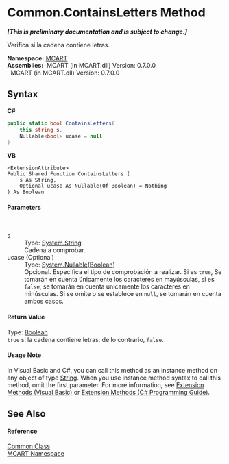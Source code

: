 # Common.ContainsLetters Method 
 _**\[This is preliminary documentation and is subject to change.\]**_

Verifica si la cadena contiene letras.

**Namespace:**&nbsp;<a href="89e7854f-fe6f-d208-fb0c-b17953422852">MCART</a><br />**Assemblies:**&nbsp;&nbsp;MCART (in MCART.dll) Version: 0.7.0.0<br />&nbsp;&nbsp;MCART (in MCART.dll) Version: 0.7.0.0<br />

## Syntax

**C#**<br />
``` C#
public static bool ContainsLetters(
	this string s,
	Nullable<bool> ucase = null
)
```

**VB**<br />
``` VB
<ExtensionAttribute>
Public Shared Function ContainsLetters ( 
	s As String,
	Optional ucase As Nullable(Of Boolean) = Nothing
) As Boolean
```


#### Parameters
&nbsp;<dl><dt>s</dt><dd>Type: <a href="http://msdn2.microsoft.com/es-es/library/s1wwdcbf" target="_blank">System.String</a><br />Cadena a comprobar.</dd><dt>ucase (Optional)</dt><dd>Type: <a href="http://msdn2.microsoft.com/es-es/library/b3h38hb0" target="_blank">System.Nullable</a>(<a href="http://msdn2.microsoft.com/es-es/library/a28wyd50" target="_blank">Boolean</a>)<br />Opcional. Especifica el tipo de comprobación a realizar. Si es `true`, Se tomarán en cuenta únicamente los caracteres en mayúsculas, si es `false`, se tomarán en cuenta unicamente los caracteres en minúsculas. Si se omite o se establece en `null`, se tomarán en cuenta ambos casos.</dd></dl>

#### Return Value
Type: <a href="http://msdn2.microsoft.com/es-es/library/a28wyd50" target="_blank">Boolean</a><br />`true` si la cadena contiene letras: de lo contrario, `false`.

#### Usage Note
In Visual Basic and C#, you can call this method as an instance method on any object of type <a href="http://msdn2.microsoft.com/es-es/library/s1wwdcbf" target="_blank">String</a>. When you use instance method syntax to call this method, omit the first parameter. For more information, see <a href="http://msdn.microsoft.com/en-us/library/bb384936.aspx">Extension Methods (Visual Basic)</a> or <a href="http://msdn.microsoft.com/en-us/library/bb383977.aspx">Extension Methods (C# Programming Guide)</a>.

## See Also


#### Reference
<a href="2fd80ad6-3642-bb7d-ce7a-ef1284d6d716">Common Class</a><br /><a href="89e7854f-fe6f-d208-fb0c-b17953422852">MCART Namespace</a><br />